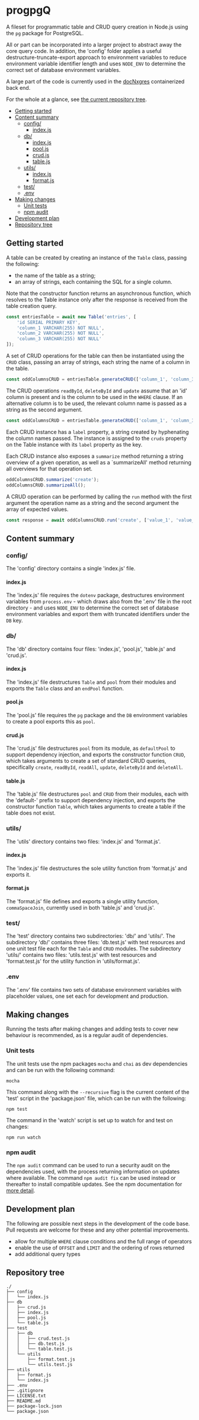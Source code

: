 # progpgQ

A fileset for programmatic table and CRUD query creation in Node.js using the `pg` package for PostgreSQL.

All or part can be incorporated into a larger project to abstract away the core query code. In addition, the 'config' folder applies a useful destructure-truncate-export approach to environment variables to reduce environment variable identifier length and uses `NODE_ENV` to determine the correct set of database environment variables.

A large part of the code is currently used in the [docNxgres](https://github.com/barcek/docNxgres) containerized back end.

For the whole at a glance, see [the current repository tree](#repository-tree).

- [Getting started](#getting-started)
- [Content summary](#content-summary)
    - [config/](#config)
        - [index.js](#indexjs)
    - [db/](#db)
        - [index.js](#indexjs)
        - [pool.js](#pooljs)
        - [crud.js](#crudjs)
        - [table.js](#tablejs)
    - [utils/](#utils)
        - [index.js](#indexjs)
        - [format.js](#formatjs)
    - [test/](#test)
    - [.env](#env)
- [Making changes](#making-changes)
    - [Unit tests](#unit-tests)
    - [npm audit](#npm-audit)
- [Development plan](#development-plan)
- [Repository tree](#repository-tree)

## Getting started

A table can be created by creating an instance of the `Table` class, passing the following:

- the name of the table as a string;
- an array of strings, each containing the SQL for a single column.

Note that the constructor function returns an asynchronous function, which resolves to the Table instance only after the response is received from the table creation query.

```js
const entriesTable = await new Table('entries', [
    'id SERIAL PRIMARY KEY',
    'column_1 VARCHAR(255) NOT NULL',
    'column_2 VARCHAR(255) NOT NULL',
    'column_3 VARCHAR(255) NOT NULL'
]);
```

A set of CRUD operations for the table can then be instantiated using the `CRUD` class, passing an array of strings, each string the name of a column in the table.

```js
const oddColumnsCRUD = entriesTable.generateCRUD(['column_1', 'column_3']);
```

The CRUD operations `readById`, `deleteById` and `update` assume that an 'id' column is present and is the column to be used in the `WHERE` clause. If an alternative column is to be used, the relevant column name is passed as a string as the second argument.

```js
const oddColumnsCRUD = entriesTable.generateCRUD(['column_1', 'column_3'], 'column_2');
```

Each CRUD instance has a `label` property, a string created by hyphenating the column names passed. The instance is assigned to the `cruds` property on the Table instance with its `label` property as the key.

Each CRUD instance also exposes a `summarize` method returning a string overview of a given operation, as well as a `summarizeAll' method returning all overviews for that operation set.

```js
oddColumnsCRUD.summarize('create');
oddColumnsCRUD.summarizeAll();
```

A CRUD operation can be performed by calling the `run` method with the first argument the operation name as a string and the second argument the array of expected values.

```js
const response = await oddColumnsCRUD.run('create', ['value_1', 'value_3']);
```

## Content summary

### config/

The 'config' directory contains a single 'index.js' file.

#### index.js

The 'index.js' file requires the `dotenv` package, destructures environment variables from `process.env` - which draws also from the '.env' file in the root directory - and uses `NODE_ENV` to determine the correct set of database environment variables and export them with truncated identifiers under the `DB` key.

### db/

The 'db' directory contains four files: 'index.js', 'pool.js', 'table.js' and 'crud.js'.

#### index.js

The 'index.js' file destructures `Table` and `pool` from their modules and exports the `Table` class and an `endPool` function.

#### pool.js

The 'pool.js' file requires the `pg` package and the `DB` environment variables to create a pool exports this as `pool`.

#### crud.js

The 'crud.js' file destructures `pool` from its module, as `defaultPool` to support dependency injection, and exports the constructor function `CRUD`, which takes arguments to create a set of standard CRUD queries, specifically `create`, `readById`, `readAll`, `update`, `deleteById` and `deleteAll`.

#### table.js

The 'table.js' file destructures `pool`  and `CRUD` from their modules, each with the 'default-' prefix to support dependency injection, and exports the constructor function `Table`, which takes arguments to create a table if the table does not exist.

### utils/

The 'utils' directory contains two files: 'index.js' and 'format.js'.

#### index.js

The 'index.js' file destructures the sole utility function from 'format.js' and exports it.

#### format.js

The 'format.js' file defines and exports a single utility function, `commaSpaceJoin`, currently used in both 'table.js' and 'crud.js'.

### test/

The 'test' directory contains two subdirectories: 'db/' and 'utils/'. The subdirectory 'db/' contains three files: 'db.test.js' with test resources and one unit test file each for the `Table` and `CRUD` modules. The subdirectory 'utils/' contains two files: 'utils.test.js' with test resources and 'format.test.js' for the utility function in 'utils/format.js'.

### .env

The '.env' file contains two sets of database environment variables with placeholder values, one set each for development and production.

## Making changes

Running the tests after making changes and adding tests to cover new behaviour is recommended, as is a regular audit of dependencies.

### Unit tests

The unit tests use the npm packages `mocha` and `chai` as dev dependencies and can be run with the following command:

```shell
mocha
```

This command along with the `--recursive` flag is the current content of the 'test' script in the 'package.json' file, which can be run with the following:

```shell
npm test
```

The command in the 'watch' script is set up to watch for and test on changes:

```shell
npm run watch
```

### npm audit

The `npm audit` command can be used to run a security audit on the dependencies used, with the process returning information on updates where available. The command `npm audit fix` can be used instead or thereafter to install compatible updates. See the npm documentation for [more detail](https://docs.npmjs.com/auditing-package-dependencies-for-security-vulnerabilities).

## Development plan

The following are possible next steps in the development of the code base. Pull requests are welcome for these and any other potential improvements.

- allow for multiple `WHERE` clause conditions and the full range of operators
- enable the use of `OFFSET` and `LIMIT` and the ordering of rows returned
- add additional query types

## Repository tree

```
./
├── config
│   └── index.js
├── db
│   ├── crud.js
│   ├── index.js
│   ├── pool.js
│   └── table.js
├── test
│   ├── db
│   │   ├── crud.test.js
│   │   ├── db.test.js
│   │   └── table.test.js
│   └── utils
│       ├── format.test.js
│       └── utils.test.js
├── utils
│   ├── format.js
│   └── index.js
├── .env
├── .gitignore
├── LICENSE.txt
├── README.md
├── package-lock.json
└── package.json
```
